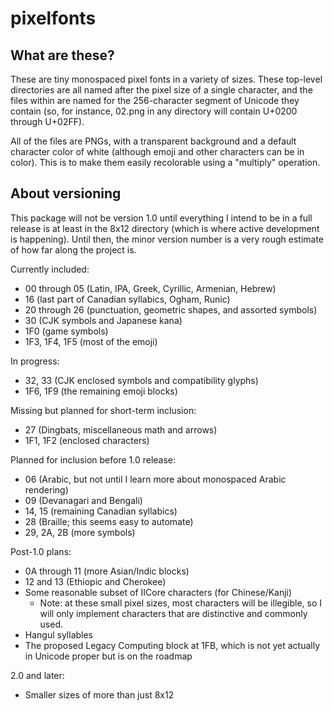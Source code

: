# pixelfonts

## What are these?

These are tiny monospaced pixel fonts in a variety of sizes. These top-level directories are all named after the pixel size of a single character, and the files within are named for the 256-character segment of Unicode they contain (so, for instance, 02.png in any directory will contain U+0200 through U+02FF).

All of the files are PNGs, with a transparent background and a default character color of white (although emoji and other characters can be in color). This is to make them easily recolorable using a "multiply" operation.

## About versioning

This package will not be version 1.0 until everything I intend to be in a full release is at least in the 8x12 directory (which is where active development is happening). Until then, the minor version number is a very rough estimate of how far along the project is.

Currently included:
* 00 through 05 (Latin, IPA, Greek, Cyrillic, Armenian, Hebrew)
* 16 (last part of Canadian syllabics, Ogham, Runic)
* 20 through 26 (punctuation, geometric shapes, and assorted symbols)
* 30 (CJK symbols and Japanese kana)
* 1F0 (game symbols)
* 1F3, 1F4, 1F5 (most of the emoji)

In progress:
* 32, 33 (CJK enclosed symbols and compatibility glyphs)
* 1F6, 1F9 (the remaining emoji blocks)

Missing but planned for short-term inclusion:
* 27 (Dingbats, miscellaneous math and arrows)
* 1F1, 1F2 (enclosed characters)

Planned for inclusion before 1.0 release:
* 06 (Arabic, but not until I learn more about monospaced Arabic rendering)
* 09 (Devanagari and Bengali)
* 14, 15 (remaining Canadian syllabics)
* 28 (Braille; this seems easy to automate)
* 29, 2A, 2B (more symbols)

Post-1.0 plans:
* 0A through 11 (more Asian/Indic blocks)
* 12 and 13 (Ethiopic and Cherokee)
* Some reasonable subset of IICore characters (for Chinese/Kanji)
  * Note: at these small pixel sizes, most characters will be illegible, so I will only implement characters that are distinctive and commonly used.
* Hangul syllables
* The proposed Legacy Computing block at 1FB, which is not yet actually in Unicode proper but is on the roadmap

2.0 and later:
* Smaller sizes of more than just 8x12
